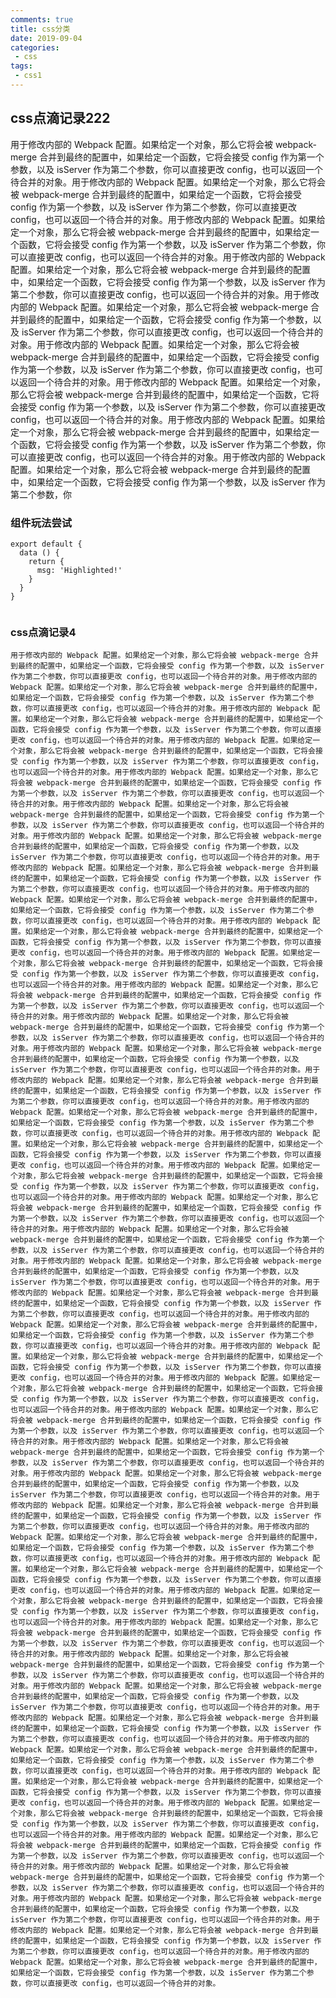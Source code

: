 ```yaml
---
comments: true
title: css分类 
date: 2019-09-04
categories: 
 - css
tags: 
 - css1
---
```

## css点滴记录222
用于修改内部的 Webpack 配置。如果给定一个对象，那么它将会被 webpack-merge 合并到最终的配置中，如果给定一个函数，它将会接受 config 作为第一个参数，以及 isServer 作为第二个参数，你可以直接更改 config，也可以返回一个待合并的对象。用于修改内部的 Webpack 配置。如果给定一个对象，那么它将会被 webpack-merge 合并到最终的配置中，如果给定一个函数，它将会接受 config 作为第一个参数，以及 isServer 作为第二个参数，你可以直接更改 config，也可以返回一个待合并的对象。用于修改内部的 Webpack 配置。如果给定一个对象，那么它将会被 webpack-merge 合并到最终的配置中，如果给定一个函数，它将会接受 config 作为第一个参数，以及 isServer 作为第二个参数，你可以直接更改 config，也可以返回一个待合并的对象。用于修改内部的 Webpack 配置。如果给定一个对象，那么它将会被 webpack-merge 合并到最终的配置中，如果给定一个函数，它将会接受 config 作为第一个参数，以及 isServer 作为第二个参数，你可以直接更改 config，也可以返回一个待合并的对象。用于修改内部的 Webpack 配置。如果给定一个对象，那么它将会被 webpack-merge 合并到最终的配置中，如果给定一个函数，它将会接受 config 作为第一个参数，以及 isServer 作为第二个参数，你可以直接更改 config，也可以返回一个待合并的对象。用于修改内部的 Webpack 配置。如果给定一个对象，那么它将会被 webpack-merge 合并到最终的配置中，如果给定一个函数，它将会接受 config 作为第一个参数，以及 isServer 作为第二个参数，你可以直接更改 config，也可以返回一个待合并的对象。用于修改内部的 Webpack 配置。如果给定一个对象，那么它将会被 webpack-merge 合并到最终的配置中，如果给定一个函数，它将会接受 config 作为第一个参数，以及 isServer 作为第二个参数，你可以直接更改 config，也可以返回一个待合并的对象。用于修改内部的 Webpack 配置。如果给定一个对象，那么它将会被 webpack-merge 合并到最终的配置中，如果给定一个函数，它将会接受 config 作为第一个参数，以及 isServer 作为第二个参数，你可以直接更改 config，也可以返回一个待合并的对象。用于修改内部的 Webpack 配置。如果给定一个对象，那么它将会被 webpack-merge 合并到最终的配置中，如果给定一个函数，它将会接受 config 作为第一个参数，以及 isServer 作为第二个参数，你

### 组件玩法尝试 
``` js{4}
export default {
  data () {
    return {
      msg: 'Highlighted!'
    }
  }
}
 
```

### css点滴记录4
`
用于修改内部的 Webpack 配置。如果给定一个对象，那么它将会被 webpack-merge 合并到最终的配置中，如果给定一个函数，它将会接受 config 作为第一个参数，以及 isServer 作为第二个参数，你可以直接更改 config，也可以返回一个待合并的对象。用于修改内部的 Webpack 配置。如果给定一个对象，那么它将会被 webpack-merge 合并到最终的配置中，如果给定一个函数，它将会接受 config 作为第一个参数，以及 isServer 作为第二个参数，你可以直接更改 config，也可以返回一个待合并的对象。用于修改内部的 Webpack 配置。如果给定一个对象，那么它将会被 webpack-merge 合并到最终的配置中，如果给定一个函数，它将会接受 config 作为第一个参数，以及 isServer 作为第二个参数，你可以直接更改 config，也可以返回一个待合并的对象。用于修改内部的 Webpack 配置。如果给定一个对象，那么它将会被 webpack-merge 合并到最终的配置中，如果给定一个函数，它将会接受 config 作为第一个参数，以及 isServer 作为第二个参数，你可以直接更改 config，也可以返回一个待合并的对象。用于修改内部的 Webpack 配置。如果给定一个对象，那么它将会被 webpack-merge 合并到最终的配置中，如果给定一个函数，它将会接受 config 作为第一个参数，以及 isServer 作为第二个参数，你可以直接更改 config，也可以返回一个待合并的对象。用于修改内部的 Webpack 配置。如果给定一个对象，那么它将会被 webpack-merge 合并到最终的配置中，如果给定一个函数，它将会接受 config 作为第一个参数，以及 isServer 作为第二个参数，你可以直接更改 config，也可以返回一个待合并的对象。用于修改内部的 Webpack 配置。如果给定一个对象，那么它将会被 webpack-merge 合并到最终的配置中，如果给定一个函数，它将会接受 config 作为第一个参数，以及 isServer 作为第二个参数，你可以直接更改 config，也可以返回一个待合并的对象。用于修改内部的 Webpack 配置。如果给定一个对象，那么它将会被 webpack-merge 合并到最终的配置中，如果给定一个函数，它将会接受 config 作为第一个参数，以及 isServer 作为第二个参数，你可以直接更改 config，也可以返回一个待合并的对象。用于修改内部的 Webpack 配置。如果给定一个对象，那么它将会被 webpack-merge 合并到最终的配置中，如果给定一个函数，它将会接受 config 作为第一个参数，以及 isServer 作为第二个参数，你可以直接更改 config，也可以返回一个待合并的对象。用于修改内部的 Webpack 配置。如果给定一个对象，那么它将会被 webpack-merge 合并到最终的配置中，如果给定一个函数，它将会接受 config 作为第一个参数，以及 isServer 作为第二个参数，你可以直接更改 config，也可以返回一个待合并的对象。用于修改内部的 Webpack 配置。如果给定一个对象，那么它将会被 webpack-merge 合并到最终的配置中，如果给定一个函数，它将会接受 config 作为第一个参数，以及 isServer 作为第二个参数，你可以直接更改 config，也可以返回一个待合并的对象。用于修改内部的 Webpack 配置。如果给定一个对象，那么它将会被 webpack-merge 合并到最终的配置中，如果给定一个函数，它将会接受 config 作为第一个参数，以及 isServer 作为第二个参数，你可以直接更改 config，也可以返回一个待合并的对象。用于修改内部的 Webpack 配置。如果给定一个对象，那么它将会被 webpack-merge 合并到最终的配置中，如果给定一个函数，它将会接受 config 作为第一个参数，以及 isServer 作为第二个参数，你可以直接更改 config，也可以返回一个待合并的对象。用于修改内部的 Webpack 配置。如果给定一个对象，那么它将会被 webpack-merge 合并到最终的配置中，如果给定一个函数，它将会接受 config 作为第一个参数，以及 isServer 作为第二个参数，你可以直接更改 config，也可以返回一个待合并的对象。用于修改内部的 Webpack 配置。如果给定一个对象，那么它将会被 webpack-merge 合并到最终的配置中，如果给定一个函数，它将会接受 config 作为第一个参数，以及 isServer 作为第二个参数，你可以直接更改 config，也可以返回一个待合并的对象。用于修改内部的 Webpack 配置。如果给定一个对象，那么它将会被 webpack-merge 合并到最终的配置中，如果给定一个函数，它将会接受 config 作为第一个参数，以及 isServer 作为第二个参数，你可以直接更改 config，也可以返回一个待合并的对象。用于修改内部的 Webpack 配置。如果给定一个对象，那么它将会被 webpack-merge 合并到最终的配置中，如果给定一个函数，它将会接受 config 作为第一个参数，以及 isServer 作为第二个参数，你可以直接更改 config，也可以返回一个待合并的对象。用于修改内部的 Webpack 配置。如果给定一个对象，那么它将会被 webpack-merge 合并到最终的配置中，如果给定一个函数，它将会接受 config 作为第一个参数，以及 isServer 作为第二个参数，你可以直接更改 config，也可以返回一个待合并的对象。用于修改内部的 Webpack 配置。如果给定一个对象，那么它将会被 webpack-merge 合并到最终的配置中，如果给定一个函数，它将会接受 config 作为第一个参数，以及 isServer 作为第二个参数，你可以直接更改 config，也可以返回一个待合并的对象。用于修改内部的 Webpack 配置。如果给定一个对象，那么它将会被 webpack-merge 合并到最终的配置中，如果给定一个函数，它将会接受 config 作为第一个参数，以及 isServer 作为第二个参数，你可以直接更改 config，也可以返回一个待合并的对象。用于修改内部的 Webpack 配置。如果给定一个对象，那么它将会被 webpack-merge 合并到最终的配置中，如果给定一个函数，它将会接受 config 作为第一个参数，以及 isServer 作为第二个参数，你可以直接更改 config，也可以返回一个待合并的对象。用于修改内部的 Webpack 配置。如果给定一个对象，那么它将会被 webpack-merge 合并到最终的配置中，如果给定一个函数，它将会接受 config 作为第一个参数，以及 isServer 作为第二个参数，你可以直接更改 config，也可以返回一个待合并的对象。用于修改内部的 Webpack 配置。如果给定一个对象，那么它将会被 webpack-merge 合并到最终的配置中，如果给定一个函数，它将会接受 config 作为第一个参数，以及 isServer 作为第二个参数，你可以直接更改 config，也可以返回一个待合并的对象。用于修改内部的 Webpack 配置。如果给定一个对象，那么它将会被 webpack-merge 合并到最终的配置中，如果给定一个函数，它将会接受 config 作为第一个参数，以及 isServer 作为第二个参数，你可以直接更改 config，也可以返回一个待合并的对象。用于修改内部的 Webpack 配置。如果给定一个对象，那么它将会被 webpack-merge 合并到最终的配置中，如果给定一个函数，它将会接受 config 作为第一个参数，以及 isServer 作为第二个参数，你可以直接更改 config，也可以返回一个待合并的对象。用于修改内部的 Webpack 配置。如果给定一个对象，那么它将会被 webpack-merge 合并到最终的配置中，如果给定一个函数，它将会接受 config 作为第一个参数，以及 isServer 作为第二个参数，你可以直接更改 config，也可以返回一个待合并的对象。用于修改内部的 Webpack 配置。如果给定一个对象，那么它将会被 webpack-merge 合并到最终的配置中，如果给定一个函数，它将会接受 config 作为第一个参数，以及 isServer 作为第二个参数，你可以直接更改 config，也可以返回一个待合并的对象。用于修改内部的 Webpack 配置。如果给定一个对象，那么它将会被 webpack-merge 合并到最终的配置中，如果给定一个函数，它将会接受 config 作为第一个参数，以及 isServer 作为第二个参数，你可以直接更改 config，也可以返回一个待合并的对象。用于修改内部的 Webpack 配置。如果给定一个对象，那么它将会被 webpack-merge 合并到最终的配置中，如果给定一个函数，它将会接受 config 作为第一个参数，以及 isServer 作为第二个参数，你可以直接更改 config，也可以返回一个待合并的对象。用于修改内部的 Webpack 配置。如果给定一个对象，那么它将会被 webpack-merge 合并到最终的配置中，如果给定一个函数，它将会接受 config 作为第一个参数，以及 isServer 作为第二个参数，你可以直接更改 config，也可以返回一个待合并的对象。用于修改内部的 Webpack 配置。如果给定一个对象，那么它将会被 webpack-merge 合并到最终的配置中，如果给定一个函数，它将会接受 config 作为第一个参数，以及 isServer 作为第二个参数，你可以直接更改 config，也可以返回一个待合并的对象。用于修改内部的 Webpack 配置。如果给定一个对象，那么它将会被 webpack-merge 合并到最终的配置中，如果给定一个函数，它将会接受 config 作为第一个参数，以及 isServer 作为第二个参数，你可以直接更改 config，也可以返回一个待合并的对象。用于修改内部的 Webpack 配置。如果给定一个对象，那么它将会被 webpack-merge 合并到最终的配置中，如果给定一个函数，它将会接受 config 作为第一个参数，以及 isServer 作为第二个参数，你可以直接更改 config，也可以返回一个待合并的对象。用于修改内部的 Webpack 配置。如果给定一个对象，那么它将会被 webpack-merge 合并到最终的配置中，如果给定一个函数，它将会接受 config 作为第一个参数，以及 isServer 作为第二个参数，你可以直接更改 config，也可以返回一个待合并的对象。用于修改内部的 Webpack 配置。如果给定一个对象，那么它将会被 webpack-merge 合并到最终的配置中，如果给定一个函数，它将会接受 config 作为第一个参数，以及 isServer 作为第二个参数，你可以直接更改 config，也可以返回一个待合并的对象。用于修改内部的 Webpack 配置。如果给定一个对象，那么它将会被 webpack-merge 合并到最终的配置中，如果给定一个函数，它将会接受 config 作为第一个参数，以及 isServer 作为第二个参数，你可以直接更改 config，也可以返回一个待合并的对象。用于修改内部的 Webpack 配置。如果给定一个对象，那么它将会被 webpack-merge 合并到最终的配置中，如果给定一个函数，它将会接受 config 作为第一个参数，以及 isServer 作为第二个参数，你可以直接更改 config，也可以返回一个待合并的对象。用于修改内部的 Webpack 配置。如果给定一个对象，那么它将会被 webpack-merge 合并到最终的配置中，如果给定一个函数，它将会接受 config 作为第一个参数，以及 isServer 作为第二个参数，你可以直接更改 config，也可以返回一个待合并的对象。用于修改内部的 Webpack 配置。如果给定一个对象，那么它将会被 webpack-merge 合并到最终的配置中，如果给定一个函数，它将会接受 config 作为第一个参数，以及 isServer 作为第二个参数，你可以直接更改 config，也可以返回一个待合并的对象。用于修改内部的 Webpack 配置。如果给定一个对象，那么它将会被 webpack-merge 合并到最终的配置中，如果给定一个函数，它将会接受 config 作为第一个参数，以及 isServer 作为第二个参数，你可以直接更改 config，也可以返回一个待合并的对象。用于修改内部的 Webpack 配置。如果给定一个对象，那么它将会被 webpack-merge 合并到最终的配置中，如果给定一个函数，它将会接受 config 作为第一个参数，以及 isServer 作为第二个参数，你可以直接更改 config，也可以返回一个待合并的对象。用于修改内部的 Webpack 配置。如果给定一个对象，那么它将会被 webpack-merge 合并到最终的配置中，如果给定一个函数，它将会接受 config 作为第一个参数，以及 isServer 作为第二个参数，你可以直接更改 config，也可以返回一个待合并的对象。用于修改内部的 Webpack 配置。如果给定一个对象，那么它将会被 webpack-merge 合并到最终的配置中，如果给定一个函数，它将会接受 config 作为第一个参数，以及 isServer 作为第二个参数，你可以直接更改 config，也可以返回一个待合并的对象。用于修改内部的 Webpack 配置。如果给定一个对象，那么它将会被 webpack-merge 合并到最终的配置中，如果给定一个函数，它将会接受 config 作为第一个参数，以及 isServer 作为第二个参数，你可以直接更改 config，也可以返回一个待合并的对象。
`
